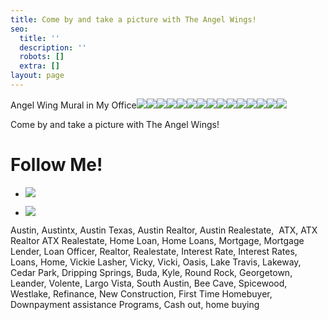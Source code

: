```yaml
---
title: Come by and take a picture with The Angel Wings!
seo:
  title: ''
  description: ''
  robots: []
  extra: []
layout: page
---
```

Angel Wing Mural in My Office[![](https://static.wixstatic.com/media/b5d103\_9d9611a8bf5a4922948d6b14fe22b7b9~mv2\_d\_1536\_1920\_s\_2.jpg/v1/fill/w\_914,h\_1143,q\_90/b5d103\_9d9611a8bf5a4922948d6b14fe22b7b9~mv2\_d\_1536\_1920\_s\_2.jpg)]()[![](https://static.wixstatic.com/media/b5d103\_b7f2e60aa42b4b03a4b008dd9ffde373~mv2\_d\_3024\_4032\_s\_4\_2.jpg/v1/fill/w\_914,h\_1219,q\_90/b5d103\_b7f2e60aa42b4b03a4b008dd9ffde373~mv2\_d\_3024\_4032\_s\_4\_2.jpg)]()[![](https://static.wixstatic.com/media/b5d103\_d63b9189062744f785c0084b8767a601~mv2\_d\_3024\_4032\_s\_4\_2.jpg/v1/fill/w\_914,h\_1219,q\_90/b5d103\_d63b9189062744f785c0084b8767a601~mv2\_d\_3024\_4032\_s\_4\_2.jpg)]()[![](https://static.wixstatic.com/media/b5d103\_32cf684ef1564424bf78eeae1b66d4b1~mv2\_d\_3024\_4032\_s\_4\_2.jpg/v1/fill/w\_914,h\_1219,q\_90/b5d103\_32cf684ef1564424bf78eeae1b66d4b1~mv2\_d\_3024\_4032\_s\_4\_2.jpg)]()[![](https://static.wixstatic.com/media/b5d103\_fade18ac7954477d9dffe2802be2fc75~mv2.jpg/v1/fill/w\_900,h\_1200,q\_90/b5d103\_fade18ac7954477d9dffe2802be2fc75~mv2.jpg)]()[![](https://static.wixstatic.com/media/b5d103\_bdc5aacab55140dbb8c3155e2d5c4cdc~mv2\_d\_3024\_3024\_s\_4\_2.jpg/v1/fill/w\_914,h\_914,q\_90/b5d103\_bdc5aacab55140dbb8c3155e2d5c4cdc~mv2\_d\_3024\_3024\_s\_4\_2.jpg)]()[![](https://static.wixstatic.com/media/b5d103\_1a1d91a2daa04410a34816cde787878f~mv2\_d\_3024\_4032\_s\_4\_2.jpg/v1/fill/w\_914,h\_1219,q\_90/b5d103\_1a1d91a2daa04410a34816cde787878f~mv2\_d\_3024\_4032\_s\_4\_2.jpg)]()[![](https://static.wixstatic.com/media/b5d103\_aca82ed068db44bc8ba6b63593156310~mv2.jpg/v1/fill/w\_914,h\_1142,q\_90/b5d103\_aca82ed068db44bc8ba6b63593156310~mv2.jpg)]()[![](https://static.wixstatic.com/media/b5d103\_3349bf474d85407883114ec2ae786133~mv2\_d\_1408\_1896\_s\_2.jpg/v1/fill/w\_914,h\_1231,q\_90/b5d103\_3349bf474d85407883114ec2ae786133~mv2\_d\_1408\_1896\_s\_2.jpg)]()[![](https://static.wixstatic.com/media/b5d103\_a9151b3a82754bf09a73c83342a26c17~mv2.jpg/v1/fill/w\_914,h\_1142,q\_90/b5d103\_a9151b3a82754bf09a73c83342a26c17~mv2.jpg)]()[![](https://static.wixstatic.com/media/b5d103\_946f3d58bcb24bfd9c18be21639e647f~mv2\_d\_3024\_4032\_s\_4\_2.jpg/v1/fill/w\_914,h\_1219,q\_90/b5d103\_946f3d58bcb24bfd9c18be21639e647f~mv2\_d\_3024\_4032\_s\_4\_2.jpg)]()[![](https://static.wixstatic.com/media/b5d103\_ab60407a45424644ae1e2602bdcd6160~mv2.jpeg/v1/fill/w\_914,h\_908,q\_90/b5d103\_ab60407a45424644ae1e2602bdcd6160~mv2.jpeg)]()[![](https://static.wixstatic.com/media/b5d103\_2048d23aa13b475f9b28c1d50d7d8b3f~mv2\_d\_3024\_4032\_s\_4\_2.jpg/v1/fill/w\_914,h\_1219,q\_90/b5d103\_2048d23aa13b475f9b28c1d50d7d8b3f~mv2\_d\_3024\_4032\_s\_4\_2.jpg)]()[![](https://static.wixstatic.com/media/b5d103\_afd5faf3a96341c6b26deb352bffb124~mv2\_d\_3024\_4032\_s\_4\_2.jpg/v1/fill/w\_914,h\_1219,q\_90/b5d103\_afd5faf3a96341c6b26deb352bffb124~mv2\_d\_3024\_4032\_s\_4\_2.jpg)]()[![](https://static.wixstatic.com/media/b5d103\_ecf1e81ac06a47699927f9383d5d40e3~mv2.png/v1/fill/w\_914,h\_1106,q\_90/b5d103\_ecf1e81ac06a47699927f9383d5d40e3~mv2.png)]()

Come by and take a picture with The Angel Wings!

# **Follow Me!**

*   [![](https://static.wixstatic.com/media/e316f544f9094143b9eac01f1f19e697.png/v1/fill/w\_80,h\_80,al_c,q\_85,usm\_0.66\_1.00\_0.01/e316f544f9094143b9eac01f1f19e697.webp)](https://www.facebook.com/vickie.s.lasher)

*   [![](https://static.wixstatic.com/media/8d6893330740455c96d218258a458aa4.png/v1/fill/w\_80,h\_80,al_c,q\_85,usm\_0.66\_1.00\_0.01/8d6893330740455c96d218258a458aa4.webp)](https://www.instagram.com/vickielasher/)

Austin, Austintx, Austin Texas, Austin Realtor, Austin Realestate,  ATX, ATX Realtor ATX Realestate, Home Loan, Home Loans, Mortgage, Mortgage Lender, Loan Officer, Realtor, Realestate, Interest Rate, Interest Rates, Loans, Home, Vickie Lasher, Vicky, Vicki, Oasis, Lake Travis, Lakeway, Cedar Park, Dripping Springs, Buda, Kyle, Round Rock, Georgetown, Leander, Volente, Largo Vista, South Austin, Bee Cave, Spicewood, Westlake, Refinance, New Construction, First Time Homebuyer, Downpayment assistance Programs, Cash out, home buying
